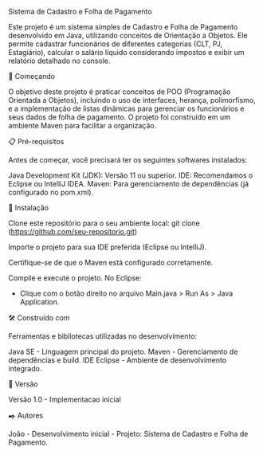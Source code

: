 Sistema de Cadastro e Folha de Pagamento

Este projeto é um sistema simples de Cadastro e Folha de Pagamento desenvolvido em Java, utilizando conceitos de Orientação a Objetos. Ele permite cadastrar funcionários de diferentes categorias (CLT, PJ, Estagiário), calcular o salário líquido considerando impostos e exibir um relatório detalhado no console.



🚀 Começando

O objetivo deste projeto é praticar conceitos de POO (Programação Orientada a Objetos), incluindo o uso de interfaces, herança, polimorfismo, e a implementação de listas dinâmicas para gerenciar os funcionários e seus dados de folha de pagamento. O projeto foi construído em um ambiente Maven para facilitar a organização.



📋 Pré-requisitos

Antes de começar, você precisará ter os seguintes softwares instalados:

Java Development Kit (JDK): Versão 11 ou superior.
IDE: Recomendamos o Eclipse ou IntelliJ IDEA.
Maven: Para gerenciamento de dependências (já configurado no pom.xml).



🔧 Instalação

Clone este repositório para o seu ambiente local:
git clone (https://github.com/seu-repositorio.git)

Importe o projeto para sua IDE preferida (Eclipse ou IntelliJ).

Certifique-se de que o Maven está configurado corretamente.

Compile e execute o projeto. No Eclipse:
- Clique com o botão direito no arquivo Main.java > Run As > Java Application.


🛠️ Construído com

Ferramentas e bibliotecas utilizadas no desenvolvimento:

Java SE - Linguagem principal do projeto.
Maven - Gerenciamento de dependências e build.
IDE Eclipse - Ambiente de desenvolvimento integrado.


📌 Versão

Versão 1.0 - Implementacao inicial



✒️ Autores

João - Desenvolvimento inicial - Projeto: Sistema de Cadastro e Folha de Pagamento.
